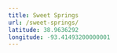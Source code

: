 ```yaml
---
title: Sweet Springs
url: /sweet-springs/
latitude: 38.9636292
longitude: -93.41493200000001
---
```

